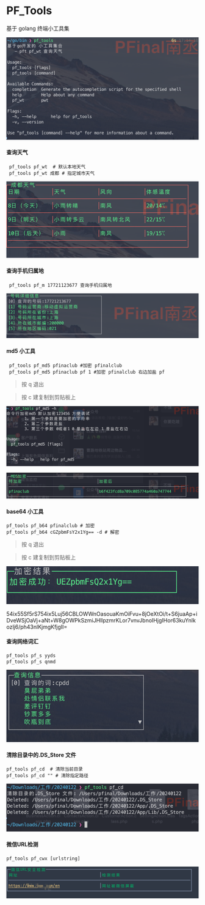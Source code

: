 # PF_Tools

基于 golang 终端小工具集

![](https://raw.githubusercontent.com/pfinal-nc/iGallery/master/blog/202311081714504.png)

#### 查询天气

```shell
 pf_tools pf_wt  # 默认本地天气
 pf_tools pf_wt 成都 # 指定城市天气 
```
![](https://raw.githubusercontent.com/pfinal-nc/iGallery/master/blog/202311081716928.png)

#### 查询手机归属地

```shell
 pf_tools pf_m 17721123677 查询手机归属地
```

![](https://raw.githubusercontent.com/pfinal-nc/iGallery/master/blog/202311091002314.png)

#### md5 小工具

```shell
 pf_tools pf_md5 pfinaclub #加密 pfinalclub
 pf_tools pf_md5 pfinaclub pf 1 #加密 pfinalclub 右边加盐 pf
```
> 按 q 退出 

> 按 c 建复制到剪贴板上 

![](https://raw.githubusercontent.com/pfinal-nc/iGallery/master/blog/202311141146354.png)

![](https://raw.githubusercontent.com/pfinal-nc/iGallery/master/blog/202311141148825.png)

#### base64 小工具

```shell
pf_tools pf_b64 pfinalclub # 加密
pf_tools pf_b64 cGZpbmFsY2x1Yg== -d # 解密
```
> 按 q 退出

> 按 c 建复制到剪贴板上

![](https://raw.githubusercontent.com/pfinal-nc/iGallery/master/blog/202311141431206.png)

54ix55Sf5rS754ix5Luj56CBLOWWnOasouaKmOiFvu+8jOeXtOi/t+S6juaAp+iDveWSjOaVj+aNt+W8gOWPkSzmiJHllpzmrKLor7vnvJbnoIHjgIHor63kuYnlkozlj6/ph43nlKjmgKfjgII=


#### 查询网络词汇

```shell
pf_tools pf_s yyds 
pf_tools pf_s qnmd
```
![](https://raw.githubusercontent.com/pfinal-nc/iGallery/master/blog/202311151407598.png)


#### 清除目录中的.DS_Store 文件
```shell
pf_tools pf_cd  # 清除当前目录
pf_tools pf_cd "" # 清除指定路径
```
![](https://raw.githubusercontent.com/pfinal-nc/iGallery/master/blog/202401250948067.png)


#### 微信URL检测 
```shell
pf_tools pf_cwx [urlstring]
```

![](https://raw.githubusercontent.com/pfinal-nc/iGallery/master/blog/202403050921393.png)